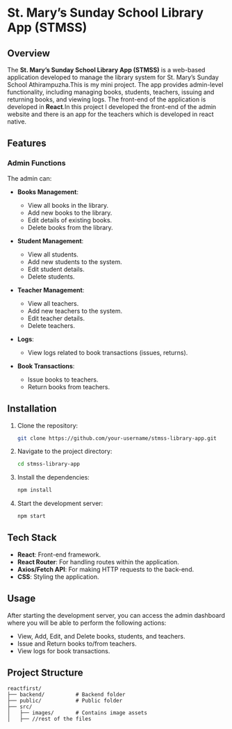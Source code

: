 # St. Mary’s Sunday School Library App (STMSS)

## Overview

The **St. Mary’s Sunday School Library App (STMSS)** is a web-based application developed to manage the library system for St. Mary’s Sunday School Athirampuzha.This is my mini project. The app provides admin-level functionality, including managing books, students, teachers, issuing and returning books, and viewing logs. The front-end of the application is developed in **React**.In this project I developed the front-end of the admin website and there is an app for the teachers which is developed in react native.

## Features

### Admin Functions
The admin can:
- **Books Management**:
  - View all books in the library.
  - Add new books to the library.
  - Edit details of existing books.
  - Delete books from the library.

- **Student Management**:
  - View all students.
  - Add new students to the system.
  - Edit student details.
  - Delete students.

- **Teacher Management**:
  - View all teachers.
  - Add new teachers to the system.
  - Edit teacher details.
  - Delete teachers.

- **Logs**:
  - View logs related to book transactions (issues, returns).

- **Book Transactions**:
  - Issue books to teachers.
  - Return books from teachers.

## Installation

1. Clone the repository:
    ```bash
    git clone https://github.com/your-username/stmss-library-app.git
    ```
2. Navigate to the project directory:
    ```bash
    cd stmss-library-app
    ```
3. Install the dependencies:
    ```bash
    npm install
    ```
4. Start the development server:
    ```bash
    npm start
    ```

## Tech Stack

- **React**: Front-end framework.
- **React Router**: For handling routes within the application.
- **Axios/Fetch API**: For making HTTP requests to the back-end.
- **CSS**: Styling the application.

## Usage

After starting the development server, you can access the admin dashboard where you will be able to perform the following actions:

- View, Add, Edit, and Delete books, students, and teachers.
- Issue and Return books to/from teachers.
- View logs for book transactions.

## Project Structure

```plaintext
reactfirst/
├── backend/          # Backend folder 
├── public/           # Public folder 
├── src/
│   ├── images/       # Contains image assets
│   ├── //rest of the files
